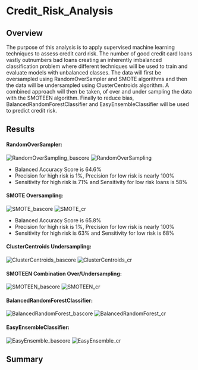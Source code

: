 # Credit_Risk_Analysis

## Overview
The purpose of this analysis is to apply supervised machine learning techniques to assess credit card risk.  The number of good credit card loans vastly outnumbers bad loans creating an inherently imbalanced classification problem where different techniques will be used to train and evaluate models with unbalanced classes.  The data will first be oversampled using RandomOverSampler and SMOTE algorithms and then the data will be undersampled using ClusterCentroids algorithm. A combined approach will then be taken, of over and under sampling the data with the SMOTEEN algorithm.  Finally to reduce bias, BalancedRandomForestClassifier and EasyEnsembleClassifier will be used to predict credit risk.    

## Results
#### RandomOverSampler:
![RandomOverSampling_bascore](https://user-images.githubusercontent.com/103215123/185772124-9ae8d764-d9e7-4476-a6bd-5043bfa80ed2.png)
![RandomOverSampling](https://user-images.githubusercontent.com/103215123/185772128-a879d856-f5e4-4e07-ae14-d97a2686d250.png)
- Balanced Accuracy Score is 64.6%
- Precision for high risk is 1%, Precision for low risk is nearly 100% 
- Sensitivity for high risk is 71% and Sensitivity for low risk loans is 58%

#### SMOTE Oversampling:
![SMOTE_bascore](https://user-images.githubusercontent.com/103215123/185772405-5e7c0c55-79f5-4154-91d6-5c21e33bf666.png)
![SMOTE_cr](https://user-images.githubusercontent.com/103215123/185772408-374422e4-7fe9-4f5c-825b-314173b52d8e.png)
- Balanced Accuracy Score is 65.8%
- Precision for high risk is 1%, Precision for low risk is nearly 100%
- Sensitivity for high risk is 63% and Sensitivity for low risk is 68%

#### ClusterCentroids Undersampling:
![ClusterCentroids_bascore](https://user-images.githubusercontent.com/103215123/185773008-d7db627b-336e-432e-ac6a-bc300472880c.png)
![ClusterCentroids_cr](https://user-images.githubusercontent.com/103215123/185773019-699ba16a-89ec-4c62-9172-6496ef1c1e6b.png)


#### SMOTEEN Combination Over/Undersampling:
![SMOTEEN_bascore](https://user-images.githubusercontent.com/103215123/185773031-cd339c09-866f-455a-ab8b-62c55ae3499c.png)
![SMOTEEN_cr](https://user-images.githubusercontent.com/103215123/185773037-96d239f1-9900-463f-85f0-1cc19e1bcb5d.png)

#### BalancedRandomForestClassifier:
![BalancedRandomForest_bascore](https://user-images.githubusercontent.com/103215123/185773149-6e6f5761-c233-480b-9cff-fad8786ee4da.png)
![BalancedRandomForest_cr](https://user-images.githubusercontent.com/103215123/185773153-c121f497-c79a-4766-bbf4-c2ea41a883ce.png)


#### EasyEnsembleClassifier:
![EasyEnsemble_bascore](https://user-images.githubusercontent.com/103215123/185773231-3e43b824-f92c-4ce9-ba54-4e101226462e.png)
![EasyEnsemble_cr](https://user-images.githubusercontent.com/103215123/185773235-303978c9-078e-4fb3-9818-4edfcdb82466.png)


## Summary
